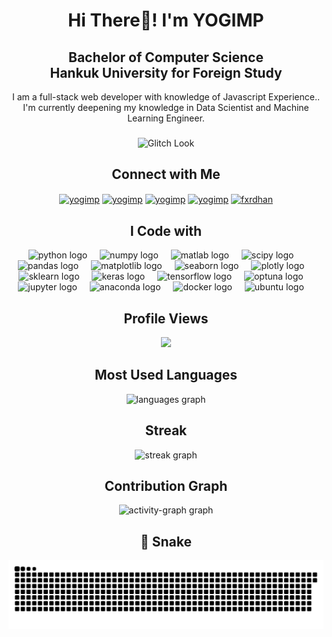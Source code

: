 <h1 align="center">Hi There👋! I'm YOGIMP</h1>

<h2 align="center">Bachelor of Computer Science<br>Hankuk University for Foreign Study</h2>

<div>
  <p align="center">
    I am a full-stack web developer with knowledge of Javascript Experience.. I'm currently deepening my knowledge in Data Scientist and Machine Learning Engineer.
  </p>
</div>

###

<div align="center">
    <img src="https://media1.tenor.com/m/QhX09tce7s0AAAAC/glitch-look.gif" 
         alt="Glitch Look" 
         style="max-width: 100%; height: auto; max-height: 200px; object-fit: contain;">
</div>

###

<h2 align="center">Connect with Me</h2>
<p align="center">
<a href="https://www.linkedin.com/in/yogi-meizal-putra" target="blank"><img align="center" src="https://raw.githubusercontent.com/rahuldkjain/github-profile-readme-generator/master/src/images/icons/Social/linked-in-alt.svg" alt="yogimp" height="30" width="40" /></a>
<a href="https://www.instagram.com/yogimeizal" target="blank"><img align="center" src="https://raw.githubusercontent.com/rahuldkjain/github-profile-readme-generator/master/src/images/icons/Social/instagram.svg" alt="yogimp" height="30" width="40" /></a>
<a href="https://fb.com/yogimp" target="blank"><img align="center" src="https://raw.githubusercontent.com/rahuldkjain/github-profile-readme-generator/master/src/images/icons/Social/facebook.svg" alt="yogimp" height="30" width="40" /></a>
<a href="https://whatsapp.me/ti/p/o6iVgjq3j9" target="blank"><img align="center" src="https://upload.wikimedia.org/wikipedia/commons/4/41/whatsapp_logo.svg" alt="yogimp" height="30" width="40" /></a>
<a href="https://kaggle.com/fxrdhan" target="blank"><img align="center" src="https://raw.githubusercontent.com/rahuldkjain/github-profile-readme-generator/master/src/images/icons/Social/kaggle.svg" alt="fxrdhan" height="30" width="40" /></a>
</p>

###

<h2 align="center">I Code with</h2>
<div align="center">
  <img src="https://cdn.jsdelivr.net/gh/devicons/devicon/icons/python/python-original.svg" height="40" alt="python logo"  />
  <img width="12" />
  <img src="https://cdn.worldvectorlogo.com/logos/numpy-1.svg" height="40" alt="numpy logo"  />
  <img width="12" />
  <img src="https://upload.wikimedia.org/wikipedia/commons/thumb/2/21/Matlab_Logo.png/1144px-Matlab_Logo.png" height="40" alt="matlab logo"  />
  <img width="12" />
  <img src="https://github.com/scipy/scipy.org/blob/main/static/images/logo.svg" height="40" alt="scipy logo"  />
  <img width="12" />
  <img src="https://github.com/user-attachments/assets/c63bd32e-239d-4b72-a02f-e3772483b6e5" height="40" alt="pandas logo"  />
  <img width="12" />
  <img src="https://seeklogo.com/images/M/matplotlib-logo-7676870AC0-seeklogo.com.png" height="40" alt="matplotlib logo"  />
  <img width="12" />
  <img src="https://seaborn.pydata.org/_images/logo-mark-lightbg.svg" height="40" alt="seaborn logo"  />
  <img width="12" />
  <img src="https://github.com/user-attachments/assets/46e072ad-6974-4965-a1f2-80e7ef44dea3" height="40" alt="plotly logo"  />
  <img width="12" />
  <img src="https://upload.wikimedia.org/wikipedia/commons/0/05/Scikit_learn_logo_small.svg" height="40" alt="sklearn logo"  />
  <img width="12" />
  <img src="https://github.com/user-attachments/assets/477d9c47-4205-4f7d-a961-222b0cdea204" height="40" alt="keras logo"  />
  <img width="12" />
  <img src="https://github.com/user-attachments/assets/5e5af73f-aebd-4527-a71b-95c71434362d" height="40" alt="tensorflow logo"  />
  <img width="12" />
  <img src="https://github.com/user-attachments/assets/c13ff53a-5d01-44d7-9fbf-53d02f3a716e" height="40" alt="optuna logo"  />
  <img width="12" />
  <img src="https://cdn.jsdelivr.net/gh/devicons/devicon/icons/jupyter/jupyter-original.svg" height="40" alt="jupyter logo"  />
  <img width="12" />
<!--   <img src="https://cdn.simpleicons.org/mysql/4479A1" height="40" alt="mysql logo"  />
  <img width="12" /> -->
<!--   <img src="https://www.mysql.com/common/logos/logo-mysql-170x115.png" height="40" alt="mysql logo"  />
  <img width="12" /> -->
  <img src="https://cdn.simpleicons.org/anaconda/44A833" height="40" alt="anaconda logo"  />
  <img width="12" />
  <img src="https://i.ibb.co.com/sy5mFZt/docker-mark-blue.png" height="40" alt="docker logo"  />
  <img width="12" />
  <img src="https://github.com/user-attachments/assets/68f81cd0-d3fd-4bcf-9bdd-acd38c41886e" height="40" alt="ubuntu logo"  />
  <img width="12" />

</div>

###

<h2 align="center">Profile Views</h2>
<div align="center">
  <img src="https://profile-counter.glitch.me/fxrdhan/count.svg?"  />
</div>
<h2 align="center">Most Used Languages</h2>
<div align="center">
  <img src="https://github-readme-stats.vercel.app/api/top-langs?username=fxrdhan&locale=en&hide_title=true&layout=compact&card_width=320&langs_count=6&theme=merko&hide_border=true&custom_title=Languages" height="190" alt="languages graph"  />
</div>
<h2 align="center">Streak</h2>
<div align="center">
  <img src="https://streak-stats.demolab.com?user=fxrdhan&locale=en&mode=daily&theme=merko&hide_border=true&border_radius=5&order=3" height="220" alt="streak graph"  />
</div> 
<!--   <img src="https://github-readme-stats.vercel.app/api?username=fxrdhan&hide_title=true&hide_rank=true&show_icons=true&include_all_commits=true&count_private=true&disable_animations=false&theme=radical&locale=en&hide_border=true" height="150" alt="stats graph"  /> -->
<h2 align="center">Contribution Graph</h2>
<div align="center">
  <img src="https://github-readme-activity-graph.vercel.app/graph?username=fxrdhan&theme=merko&hide_border=true&hide_title=true&custom_title=Contribution%20Graph&area=true" height="190" alt="activity-graph graph"  />
</div>
<h2 align="center">🐍 Snake</h2>
<div align="center">
  <img src="https://raw.githubusercontent.com/fxrdhan/fxrdhan/output/snake.svg" alt="Snake animation" />
</div>

###

<!-- <img align="center" src="https://i.ibb.co.com/7WWdVhR/Screenshot-from-2024-10-13-21-47-19.png" style="max-width: 100%; height: auto;" alt="image description" /> -->

###
